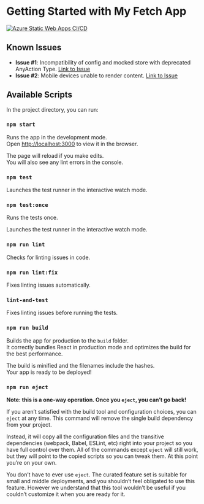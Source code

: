 # Getting Started with My Fetch App

[![Azure Static Web Apps CI/CD](https://github.com/blueluchador/my-fetch-app/actions/workflows/azure-static-web-apps-zealous-plant-041de2810.yml/badge.svg)](https://github.com/blueluchador/my-fetch-app/actions/workflows/azure-static-web-apps-zealous-plant-041de2810.yml)

## Known Issues

- **Issue #1**: Incompatibility of config and mocked store with deprecated AnyAction Type. [Link to Issue](https://github.com/blueluchador/my-fetch-app/issues/1)
- **Issue #2**: Mobile devices unable to render content. [Link to Issue](https://github.com/blueluchador/my-fetch-app/issues/2)

## Available Scripts

In the project directory, you can run:

### `npm start`

Runs the app in the development mode.\
Open [http://localhost:3000](http://localhost:3000) to view it in the browser.

The page will reload if you make edits.\
You will also see any lint errors in the console.

### `npm test`

Launches the test runner in the interactive watch mode.

### `npm test:once`

Runs the tests once.

Launches the test runner in the interactive watch mode.

### `npm run lint`

Checks for linting issues in code.

### `npm run lint:fix`

Fixes linting issues automatically.

### `lint-and-test`

Fixes linting issues before running the tests.

### `npm run build`

Builds the app for production to the `build` folder.\
It correctly bundles React in production mode and optimizes the build for the best performance.

The build is minified and the filenames include the hashes.\
Your app is ready to be deployed!

### `npm run eject`

**Note: this is a one-way operation. Once you `eject`, you can’t go back!**

If you aren’t satisfied with the build tool and configuration choices, you can `eject` at any time. This command will remove the single build dependency from your project.

Instead, it will copy all the configuration files and the transitive dependencies (webpack, Babel, ESLint, etc) right into your project so you have full control over them. All of the commands except `eject` will still work, but they will point to the copied scripts so you can tweak them. At this point you’re on your own.

You don’t have to ever use `eject`. The curated feature set is suitable for small and middle deployments, and you shouldn’t feel obligated to use this feature. However we understand that this tool wouldn’t be useful if you couldn’t customize it when you are ready for it.
